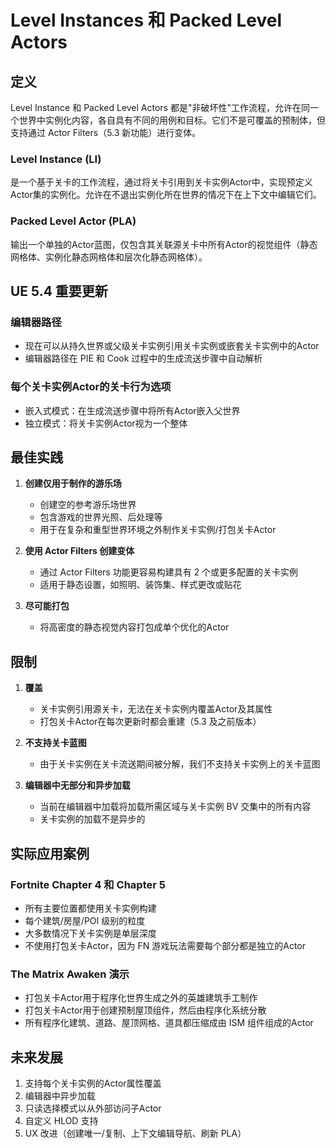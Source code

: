 # Level Instances 和 Packed Level Actors

## 定义

Level Instance 和 Packed Level Actors 都是"非破坏性"工作流程，允许在同一个世界中实例化内容，各自具有不同的用例和目标。它们不是可覆盖的预制体，但支持通过 Actor Filters（5.3 新功能）进行变体。

### Level Instance (LI)

是一个基于关卡的工作流程，通过将关卡引用到关卡实例Actor中，实现预定义Actor集的实例化。允许在不退出实例化所在世界的情况下在上下文中编辑它们。

### Packed Level Actor (PLA)

输出一个单独的Actor蓝图，仅包含其关联源关卡中所有Actor的视觉组件（静态网格体、实例化静态网格体和层次化静态网格体）。

## UE 5.4 重要更新

### 编辑器路径
- 现在可以从持久世界或父级关卡实例引用关卡实例或嵌套关卡实例中的Actor
- 编辑器路径在 PIE 和 Cook 过程中的生成流送步骤中自动解析

### 每个关卡实例Actor的关卡行为选项
- 嵌入式模式：在生成流送步骤中将所有Actor嵌入父世界
- 独立模式：将关卡实例Actor视为一个整体

## 最佳实践

1. **创建仅用于制作的游乐场**
   - 创建空的参考游乐场世界
   - 包含游戏的世界光照、后处理等
   - 用于在复杂和重型世界环境之外制作关卡实例/打包关卡Actor

2. **使用 Actor Filters 创建变体**
   - 通过 Actor Filters 功能更容易构建具有 2 个或更多配置的关卡实例
   - 适用于静态设置，如照明、装饰集、样式更改或贴花

3. **尽可能打包**
   - 将高密度的静态视觉内容打包成单个优化的Actor

## 限制

1. **覆盖**
   - 关卡实例引用源关卡，无法在关卡实例内覆盖Actor及其属性
   - 打包关卡Actor在每次更新时都会重建（5.3 及之前版本）

2. **不支持关卡蓝图**
   - 由于关卡实例在关卡流送期间被分解，我们不支持关卡实例上的关卡蓝图

3. **编辑器中无部分和异步加载**
   - 当前在编辑器中加载将加载所需区域与关卡实例 BV 交集中的所有内容
   - 关卡实例的加载不是异步的

## 实际应用案例

### Fortnite Chapter 4 和 Chapter 5
- 所有主要位置都使用关卡实例构建
- 每个建筑/房屋/POI 级别的粒度
- 大多数情况下关卡实例是单层深度
- 不使用打包关卡Actor，因为 FN 游戏玩法需要每个部分都是独立的Actor

### The Matrix Awaken 演示
- 打包关卡Actor用于程序化世界生成之外的英雄建筑手工制作
- 打包关卡Actor用于创建预制屋顶组件，然后由程序化系统分散
- 所有程序化建筑、道路、屋顶网格、道具都压缩成由 ISM 组件组成的Actor

## 未来发展

1. 支持每个关卡实例的Actor属性覆盖
2. 编辑器中异步加载
3. 只读选择模式以从外部访问子Actor
4. 自定义 HLOD 支持
5. UX 改进（创建唯一/复制、上下文编辑导航、刷新 PLA）